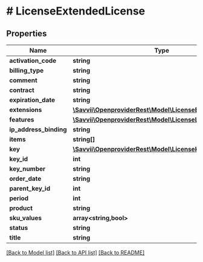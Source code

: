 # # LicenseExtendedLicense

## Properties

Name | Type | Description | Notes
------------ | ------------- | ------------- | -------------
**activation_code** | **string** |  | [optional]
**billing_type** | **string** |  | [optional]
**comment** | **string** |  | [optional]
**contract** | **string** |  | [optional]
**expiration_date** | **string** |  | [optional]
**extensions** | [**\Savvii\OpenproviderRest\Model\LicenseExtendedLicense[]**](LicenseExtendedLicense.md) |  | [optional]
**features** | [**\Savvii\OpenproviderRest\Model\LicenseLicenseItem[]**](LicenseLicenseItem.md) |  | [optional]
**ip_address_binding** | **string** |  | [optional]
**items** | **string[]** |  | [optional]
**key** | [**\Savvii\OpenproviderRest\Model\LicenseKey**](LicenseKey.md) |  | [optional]
**key_id** | **int** |  | [optional]
**key_number** | **string** |  | [optional]
**order_date** | **string** |  | [optional]
**parent_key_id** | **int** |  | [optional]
**period** | **int** |  | [optional]
**product** | **string** |  | [optional]
**sku_values** | **array<string,bool>** |  | [optional]
**status** | **string** |  | [optional]
**title** | **string** |  | [optional]

[[Back to Model list]](../../README.md#models) [[Back to API list]](../../README.md#endpoints) [[Back to README]](../../README.md)
